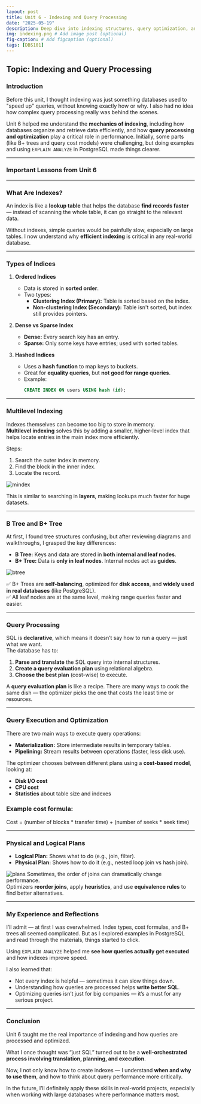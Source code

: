 ```yaml
---
layout: post
title: Unit 6 - Indexing and Query Processing
date: "2025-05-19"
description: Deep dive into indexing structures, query optimization, and execution strategies in SQL.
img: indexing.png # Add image post (optional)
fig-caption: # Add figcaption (optional)
tags: [DBS101]
---
```


## Topic: Indexing and Query Processing

### Introduction  
Before this unit, I thought indexing was just something databases used to "speed up" queries, without knowing exactly how or why. I also had no idea how complex query processing really was behind the scenes.  

Unit 6 helped me understand the **mechanics of indexing**, including how databases organize and retrieve data efficiently, and how **query processing and optimization** play a critical role in performance. Initially, some parts (like B+ trees and query cost models) were challenging, but doing examples and using `EXPLAIN ANALYZE` in PostgreSQL made things clearer.

---

### Important Lessons from Unit 6  

---

### What Are Indexes?

An index is like a **lookup table** that helps the database **find records faster** — instead of scanning the whole table, it can go straight to the relevant data.

Without indexes, simple queries would be painfully slow, especially on large tables. I now understand why **efficient indexing** is critical in any real-world database.

---

### Types of Indices

1. **Ordered Indices**  
   - Data is stored in **sorted order**.
   - Two types:
     - **Clustering Index (Primary):** Table is sorted based on the index.
     - **Non-clustering Index (Secondary):** Table isn't sorted, but index still provides pointers.

2. **Dense vs Sparse Index**  
   - **Dense:** Every search key has an entry.
   - **Sparse:** Only some keys have entries; used with sorted tables.

3. **Hashed Indices**  
   - Uses a **hash function** to map keys to buckets.
   - Great for **equality queries**, but **not good for range queries**.
   - Example:
     ```sql
     CREATE INDEX ON users USING hash (id);
     ```

---

### Multilevel Indexing

Indexes themselves can become too big to store in memory.  
**Multilevel indexing** solves this by adding a smaller, higher-level index that helps locate entries in the main index more efficiently.  

Steps:
1. Search the outer index in memory.
2. Find the block in the inner index.
3. Locate the record.

![mindex](/assets/img/mindexing.png)

This is similar to searching in **layers**, making lookups much faster for huge datasets.

---

### B Tree and B+ Tree

At first, I found tree structures confusing, but after reviewing diagrams and walkthroughs, I grasped the key differences:

- **B Tree:** Keys and data are stored in **both internal and leaf nodes**.
- **B+ Tree:** Data is **only in leaf nodes**. Internal nodes act as **guides**.

![btree](/assets/img/b+tree.png)

✅ B+ Trees are **self-balancing**, optimized for **disk access**, and **widely used in real databases** (like PostgreSQL).  
✅ All leaf nodes are at the same level, making range queries faster and easier.

---

### Query Processing

SQL is **declarative**, which means it doesn’t say how to run a query — just what we want.  
The database has to:
1. **Parse and translate** the SQL query into internal structures.
2. **Create a query evaluation plan** using relational algebra.
3. **Choose the best plan** (cost-wise) to execute.

A **query evaluation plan** is like a recipe. There are many ways to cook the same dish — the optimizer picks the one that costs the least time or resources.

---

### Query Execution and Optimization

There are two main ways to execute query operations:

- **Materialization:** Store intermediate results in temporary tables.
- **Pipelining:** Stream results between operations (faster, less disk use).

The optimizer chooses between different plans using a **cost-based model**, looking at:
- **Disk I/O cost**
- **CPU cost**
- **Statistics** about table size and indexes

### Example cost formula:
Cost = (number of blocks * transfer time) + (number of seeks * seek time)

---

### Physical and Logical Plans

- **Logical Plan:** Shows what to do (e.g., join, filter).
- **Physical Plan:** Shows how to do it (e.g., nested loop join vs hash join).

![plans](/assets/img/plan.png)
Sometimes, the order of joins can dramatically change performance.  
Optimizers **reorder joins**, apply **heuristics**, and use **equivalence rules** to find better alternatives.

---

### My Experience and Reflections

I’ll admit — at first I was overwhelmed. Index types, cost formulas, and B+ trees all seemed complicated. But as I explored examples in PostgreSQL and read through the materials, things started to click.

Using `EXPLAIN ANALYZE` helped me **see how queries actually get executed** and how indexes improve speed.  

I also learned that:
- Not every index is helpful — sometimes it can slow things down.
- Understanding how queries are processed helps **write better SQL**.
- Optimizing queries isn’t just for big companies — it’s a must for any serious project.

---

### Conclusion

Unit 6 taught me the real importance of indexing and how queries are processed and optimized.  

What I once thought was “just SQL” turned out to be a **well-orchestrated process involving translation, planning, and execution**.  

Now, I not only know how to create indexes — I understand **when and why to use them**, and how to think about query performance more critically.

In the future, I’ll definitely apply these skills in real-world projects, especially when working with large databases where performance matters most.
